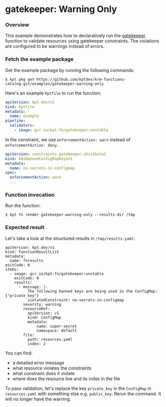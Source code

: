 # gatekeeper: Warning Only

### Overview

This example demonstrates how to declaratively run the [gatekeeper]
function to validate resources using gatekeeper constraints. The violations are
configured to be warnings instead of errors.

### Fetch the example package

Get the example package by running the following commands:

```shell
$ kpt pkg get https://github.com/kptdev/krm-functions-catalog.git/examples/gatekeeper-warning-only
```

Here's an example `Kptfile` to run the function:

```yaml
apiVersion: kpt.dev/v1
kind: Kptfile
metadata:
  name: example
pipeline:
  validators:
    - image: gcr.io/kpt-fn/gatekeeper:unstable
```

In the constraint, we use `enforcementAction: warn` instead of
`enforcementAction: deny`.

```yaml
apiVersion: constraints.gatekeeper.sh/v1beta1
kind: K8sBannedConfigMapKeysV1
metadata:
  name: no-secrets-in-configmap
spec:
  enforcementAction: warn
  ...
```

### Function invocation

Run the function:

```shell
$ kpt fn render gatekeeper-warning-only --results-dir /tmp
```

### Expected result

Let's take a look at the structured results in `/tmp/results.yaml`:

```shell
apiVersion: kpt.dev/v1
kind: FunctionResultList
metadata:
  name: fnresults
exitCode: 0
items:
  - image: gcr.io/kpt-fn/gatekeeper:unstable
    exitCode: 0
    results:
      - message: |-
          The following banned keys are being used in the ConfigMap: {"private_key"}
          violatedConstraint: no-secrets-in-configmap
        severity: warning
        resourceRef:
          apiVersion: v1
          kind: ConfigMap
          metadata:
              name: super-secret
              namespace: default
        file:
          path: resources.yaml
          index: 2
```

You can find:
- a detailed error message
- what resource violates the constraints
- what constraint does it violate
- where does the resource live and its index in the file

To pass validation, let's replace the key `private_key` in the `ConfigMap` in
`resources.yaml` with something else e.g. `public_key`.
Rerun the command. It will no longer have the warning.

[gatekeeper]: https://catalog.kpt.dev/gatekeeper/v0.1/
